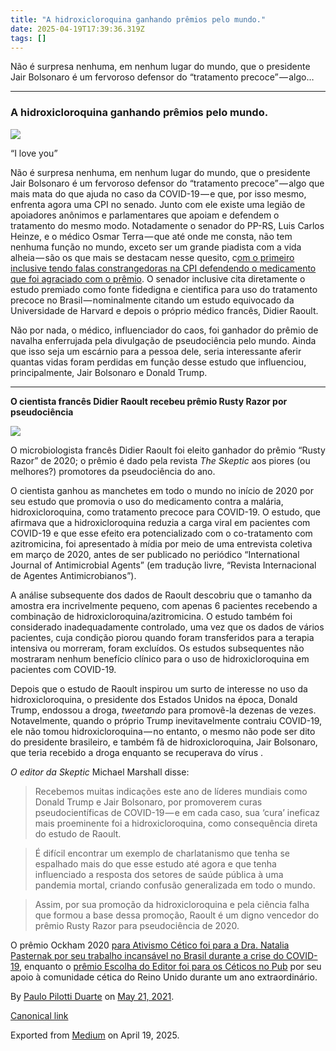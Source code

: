 ```yaml
---
title: "A hidroxicloroquina ganhando prêmios pelo mundo."
date: 2025-04-19T17:39:36.319Z
tags: []
---
```


Não é surpresa nenhuma, em nenhum lugar do mundo, que o presidente Jair Bolsonaro é um fervoroso defensor do “tratamento precoce” — algo…

* * *

### A hidroxicloroquina ganhando prêmios pelo mundo.

![](https://cdn-images-1.medium.com/max/800/0*DykOWDa432L8sN-v)

“I love you”

Não é surpresa nenhuma, em nenhum lugar do mundo, que o presidente Jair Bolsonaro é um fervoroso defensor do “tratamento precoce” — algo que mais mata do que ajuda no caso da COVID-19 — e que, por isso mesmo, enfrenta agora uma CPI no senado. Junto com ele existe uma legião de apoiadores anônimos e parlamentares que apoiam e defendem o tratamento do mesmo modo. Notadamente o senador do PP-RS, Luis Carlos Heinze, e o médico Osmar Terra — que até onde me consta, não tem nenhuma função no mundo, exceto ser um grande piadista com a vida alheia — são os que mais se destacam nesse quesito, c[om o primeiro inclusive tendo falas constrangedoras na CPI defendendo o medicamento que foi agraciado com o prêmio](https://piaui.folha.uol.com.br/lupa/2021/05/18/estudos-covid-19-cpi/). O senador inclusive cita diretamente o estudo premiado como fonte fidedigna e cientifica para uso do tratamento precoce no Brasil — nominalmente citando um estudo equivocado da Universidade de Harvard e depois o próprio médico francês, Didier Raoult.

Não por nada, o médico, influenciador do caos, foi ganhador do prêmio de navalha enferrujada pela divulgação de pseudociência pelo mundo. Ainda que isso seja um escárnio para a pessoa dele, seria interessante aferir quantas vidas foram perdidas em função desse estudo que influenciou, principalmente, Jair Bolsonaro e Donald Trump.

* * *

**O cientista francês Didier Raoult recebeu prêmio Rusty Razor por pseudociência**

![](https://cdn-images-1.medium.com/max/1200/0*lfu4kSe5nslpq0sB.jpg)

O microbiologista francês Didier Raoult foi eleito ganhador do prêmio “Rusty Razor” de 2020; o prêmio é dado pela revista _The_ _Skeptic_ aos piores (ou melhores?) promotores da pseudociência do ano.

O cientista ganhou as manchetes em todo o mundo no início de 2020 por seu estudo que promovia o uso do medicamento contra a malária, hidroxicloroquina, como tratamento precoce para COVID-19. O estudo, que afirmava que a hidroxicloroquina reduzia a carga viral em pacientes com COVID-19 e que esse efeito era potencializado com o co-tratamento com azitromicina, foi apresentado à mídia por meio de uma entrevista coletiva em março de 2020, antes de ser publicado no periódico “International Journal of Antimicrobial Agents” (em tradução livre, “Revista Internacional de Agentes Antimicrobianos”).

A análise subsequente dos dados de Raoult descobriu que o tamanho da amostra era incrivelmente pequeno, com apenas 6 pacientes recebendo a combinação de hidroxicloroquina/azitromicina. O estudo também foi considerado inadequadamente controlado, uma vez que os dados de vários pacientes, cuja condição piorou quando foram transferidos para a terapia intensiva ou morreram, foram excluídos. Os estudos subsequentes não mostraram nenhum benefício clínico para o uso de hidroxicloroquina em pacientes com COVID-19.

Depois que o estudo de Raoult inspirou um surto de interesse no uso da hidroxicloroquina, o presidente dos Estados Unidos na época, Donald Trump, endossou a droga, _tweetando_ para promovê-la dezenas de vezes. Notavelmente, quando o próprio Trump inevitavelmente contraiu COVID-19, ele não tomou hidroxicloroquina — no entanto, o mesmo não pode ser dito do presidente brasileiro, e também fã de hidroxicloroquina, Jair Bolsonaro, que teria recebido a droga enquanto se recuperava do vírus .

_O_ _editor da Skeptic_ Michael Marshall disse:

> Recebemos muitas indicações este ano de líderes mundiais como Donald Trump e Jair Bolsonaro, por promoverem curas pseudocientíficas de COVID-19 — e em cada caso, sua ‘cura’ ineficaz mais proeminente foi a hidroxicloroquina, como consequência direta do estudo de Raoult.

> É difícil encontrar um exemplo de charlatanismo que tenha se espalhado mais do que esse estudo até agora e que tenha influenciado a resposta dos setores de saúde pública à uma pandemia mortal, criando confusão generalizada em todo o mundo.

> Assim, por sua promoção da hidroxicloroquina e pela ciência falha que formou a base dessa promoção, Raoult é um digno vencedor do prêmio Rusty Razor para pseudociência de 2020.

O prêmio Ockham 2020 [para Ativismo Cético foi para a Dra. Natalia Pasternak por seu trabalho incansável no Brasil durante a crise do COVID-19](https://www.skeptic.org.uk/2020/11/dr-natalia-pasternak-wins-skeptical-activism-ockham-award-skeptics-in-the-pub-online-wins-editors-choice/), enquanto o [prêmio Escolha do Editor foi para os Céticos no Pub](https://www.skeptic.org.uk/2020/11/dr-natalia-pasternak-wins-skeptical-activism-ockham-award-skeptics-in-the-pub-online-wins-editors-choice/) por seu apoio à comunidade cética do Reino Unido durante um ano extraordinário.

By [Paulo Pilotti Duarte](https://medium.com/@paulopilotti) on [May 21, 2021](https://medium.com/p/43b15bf4b68c).

[Canonical link](https://medium.com/@paulopilotti/a-hidroxicloroquina-ganhando-pr%C3%AAmios-pelo-mundo-43b15bf4b68c)

Exported from [Medium](https://medium.com) on April 19, 2025.